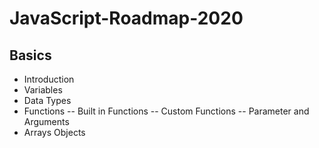 # JavaScript-Roadmap-2020

## Basics

 - Introduction
 - Variables
 - Data Types
 - Functions
 -- Built in Functions
 -- Custom Functions
 -- Parameter and Arguments
 - Arrays Objects

<!--stackedit_data:
eyJoaXN0b3J5IjpbLTE3MTU5MDg5NDcsLTEwOTgwMTcyOF19
-->